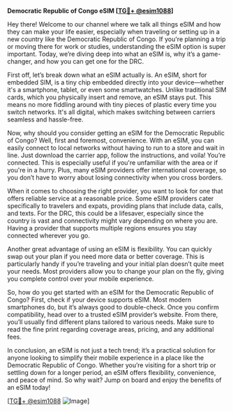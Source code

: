 **Democratic Republic of Congo eSIM [[TG💪+ @esim1088](https://t.me/s/esim1088)]**

Hey there! Welcome to our channel where we talk all things eSIM and how they can make your life easier, especially when traveling or setting up in a new country like the Democratic Republic of Congo. If you're planning a trip or moving there for work or studies, understanding the eSIM option is super important. Today, we’re diving deep into what an eSIM is, why it’s a game-changer, and how you can get one for the DRC.

First off, let’s break down what an eSIM actually is. An eSIM, short for embedded SIM, is a tiny chip embedded directly into your device—whether it's a smartphone, tablet, or even some smartwatches. Unlike traditional SIM cards, which you physically insert and remove, an eSIM stays put. This means no more fiddling around with tiny pieces of plastic every time you switch networks. It's all digital, which makes switching between carriers seamless and hassle-free.

Now, why should you consider getting an eSIM for the Democratic Republic of Congo? Well, first and foremost, convenience. With an eSIM, you can easily connect to local networks without having to run to a store and wait in line. Just download the carrier app, follow the instructions, and voila! You’re connected. This is especially useful if you're unfamiliar with the area or if you're in a hurry. Plus, many eSIM providers offer international coverage, so you don’t have to worry about losing connectivity when you cross borders.

When it comes to choosing the right provider, you want to look for one that offers reliable service at a reasonable price. Some eSIM providers cater specifically to travelers and expats, providing plans that include data, calls, and texts. For the DRC, this could be a lifesaver, especially since the country is vast and connectivity might vary depending on where you are. Having a provider that supports multiple regions ensures you stay connected wherever you go.

Another great advantage of using an eSIM is flexibility. You can quickly swap out your plan if you need more data or better coverage. This is particularly handy if you’re traveling and your initial plan doesn’t quite meet your needs. Most providers allow you to change your plan on the fly, giving you complete control over your mobile experience.

So, how do you get started with an eSIM for the Democratic Republic of Congo? First, check if your device supports eSIM. Most modern smartphones do, but it’s always good to double-check. Once you confirm compatibility, head over to a trusted eSIM provider’s website. From there, you’ll usually find different plans tailored to various needs. Make sure to read the fine print regarding coverage areas, pricing, and any additional fees.

In conclusion, an eSIM is not just a tech trend; it’s a practical solution for anyone looking to simplify their mobile experience in a place like the Democratic Republic of Congo. Whether you’re visiting for a short trip or settling down for a longer period, an eSIM offers flexibility, convenience, and peace of mind. So why wait? Jump on board and enjoy the benefits of an eSIM today!

[[TG💪+ @esim1088](https://t.me/s/esim1088) ![Image](https://i.postimg.cc/Y0z9fWf4/image.png)]